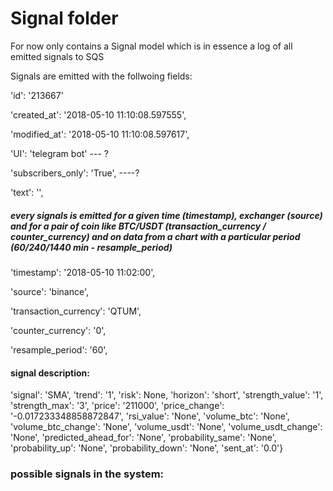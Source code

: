 # Signal folder
For now only contains a Signal model which is in essence a log of all emitted signals to SQS

Signals are emitted with the follwoing fields:

'id': '213667'

'created_at': '2018-05-10 11:10:08.597555',

'modified_at': '2018-05-10 11:10:08.597617',

'UI': 'telegram bot'  --- ?

'subscribers_only': 'True', ----?

'text': '',

##### every signals is emitted for a given time (timestamp), exchanger (source) and for a pair of coin like BTC/USDT (transaction_currency / counter_currency) and on data from a chart with a particular period (60/240/1440 min - resample_period)
'timestamp': '2018-05-10 11:02:00',

'source': 'binance',

'transaction_currency': 'QTUM',

'counter_currency': '0',

'resample_period': '60',

#### signal description:

 'signal': 'SMA',
 'trend': '1',
 'risk': None,
 'horizon': 'short',
 'strength_value': '1',
 'strength_max': '3',
 'price': '211000',
 'price_change': '-0.017233348858872847',
 'rsi_value': 'None',
 'volume_btc': 'None',
 'volume_btc_change': 'None',
 'volume_usdt': 'None',
 'volume_usdt_change': 'None',
 'predicted_ahead_for': 'None',
 'probability_same': 'None',
 'probability_up': 'None',
 'probability_down': 'None',
 'sent_at': '0.0'}


### possible signals in the system:


